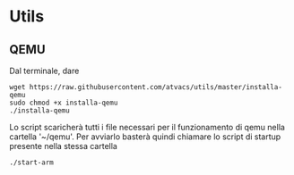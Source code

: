 # Utils
## QEMU
Dal terminale, dare
```
wget https://raw.githubusercontent.com/atvacs/utils/master/installa-qemu
sudo chmod +x installa-qemu
./installa-qemu
```
Lo script scaricherà tutti i file necessari per il funzionamento di qemu nella cartella '~/qemu'. Per avviarlo basterà quindi chiamare lo script di startup presente nella stessa cartella
```
./start-arm
```

